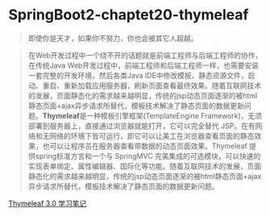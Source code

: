 # SpringBoot2-chaptet20-thymeleaf

> 即使你是天才，如果你不努力，你也会被其它人超越。

> 在Web开发过程中一个绕不开的话题就是前端工程师与后端工程师的协作，在传统Java Web开发过程中，前端工程师和后端工程师一样，也需要安装一套完整的开发环境，然后各类Java IDE中修改模板、静态资源文件，启动、重启、重新加载应用服务器，刷新页面查看最终效果。随着互联网技术的发展，页面静态化的需求越来越明显，传统的jsp动态页面逐渐的被html静态页面+ajax异步请求所替代，模板技术解决了静态页面的数据更新问题。**Thymeleaf**是一种模板引擎框架(TemplateEngine Framework)，无须部署到服务器上，直接通过浏览器就能打开，它可以完全替代 JSP。在有网络和无网络的环境下皆可运行，即它可以让美工在浏览器查看页面的静态效果，也可以让程序员在服务器查看带数据的动态页面效果。Thymeleaf 提供spring标准方言和一个与 SpringMVC 完美集成的可选模块，可以快速的实现表单绑定、属性编辑器、国际化等功能。随着互联网技术的发展，页面静态化的需求越来越明显，传统的jsp动态页面逐渐的被html静态页面+ajax异步请求所替代，模板技术解决了静态页面的数据更新问题。

[Thymeleaf 3.0 学习笔记](./thymeleaf3.md)